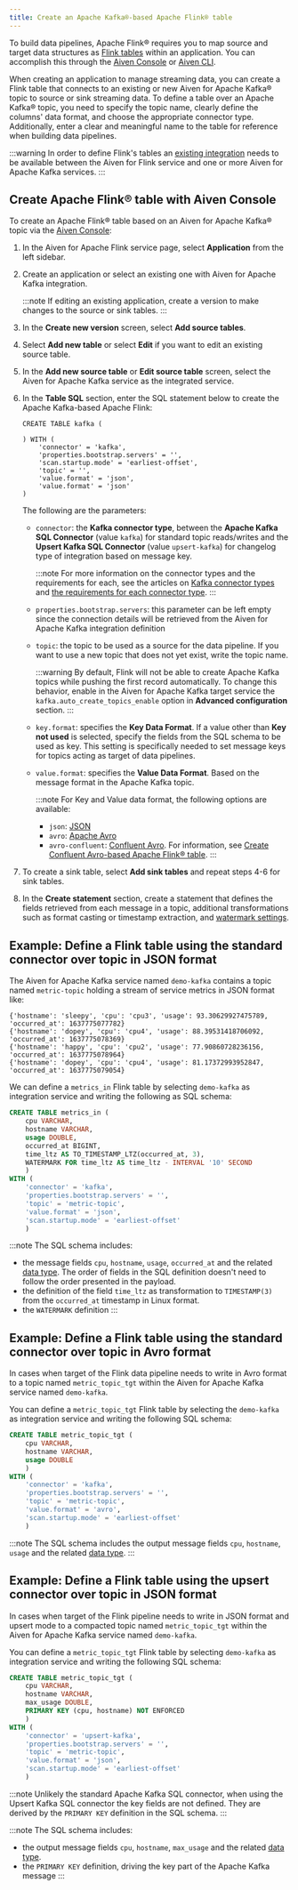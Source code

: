 ```yaml
---
title: Create an Apache Kafka®-based Apache Flink® table
---
```


To build data pipelines, Apache Flink® requires you to map source and
target data structures as [Flink
tables](https://nightlies.apache.org/flink/flink-docs-stable/docs/dev/table/sql/create/#create-table)
within an application. You can accomplish this through the [Aiven
Console](https://console.aiven.io/) or
[Aiven CLI](/docs/tools/cli/service/flink).

When creating an application to manage streaming data, you can create a
Flink table that connects to an existing or new Aiven for Apache Kafka®
topic to source or sink streaming data. To define a table over an Apache
Kafka® topic, you need to specify the topic name, clearly define the
columns\' data format, and choose the appropriate connector type.
Additionally, enter a clear and meaningful name to the table for
reference when building data pipelines.

:::warning
In order to define Flink's tables an
[existing integration](create-integration) needs to be available between the Aiven for Flink service
and one or more Aiven for Apache Kafka services.
:::

## Create Apache Flink® table with Aiven Console

To create an Apache Flink® table based on an Aiven for Apache Kafka®
topic via the [Aiven Console](https://console.aiven.io/):

1.  In the Aiven for Apache Flink service page, select **Application**
    from the left sidebar.

2.  Create an application or select an existing one with Aiven for
    Apache Kafka integration.

    :::note
    If editing an existing application, create a version to make
    changes to the source or sink tables.
    :::

3.  In the **Create new version** screen, select **Add source tables**.

4.  Select **Add new table** or select **Edit** if you want to edit an
    existing source table.

5.  In the **Add new source table** or **Edit source table** screen,
    select the Aiven for Apache Kafka service as the integrated service.

6.  In the **Table SQL** section, enter the SQL statement below to
    create the Apache Kafka-based Apache Flink:

    ```
    CREATE TABLE kafka (

    ) WITH (
        'connector' = 'kafka',
        'properties.bootstrap.servers' = '',
        'scan.startup.mode' = 'earliest-offset',
        'topic' = '',
        'value.format' = 'json',
        'value.format' = 'json'
    )
    ```

    The following are the parameters:

    -   `connector`: the **Kafka connector type**, between the **Apache
        Kafka SQL Connector** (value `kafka`) for standard topic
        reads/writes and the **Upsert Kafka SQL Connector** (value
        `upsert-kafka`) for changelog type of integration based on
        message key.

        :::note
        For more information on the connector types and the requirements
        for each, see the articles on
        [Kafka connector types](/docs/products/flink/concepts/kafka-connectors) and
        [the requirements for each connector type](/docs/products/flink/concepts/kafka-connector-requirements).
        :::

    -   `properties.bootstrap.servers`: this parameter can be left empty
        since the connection details will be retrieved from the Aiven
        for Apache Kafka integration definition

    -   `topic`: the topic to be used as a source for the data pipeline.
        If you want to use a new topic that does not yet exist, write
        the topic name.

        :::warning
        By default, Flink will not be able to create Apache Kafka topics
        while pushing the first record automatically. To change this
        behavior, enable in the Aiven for Apache Kafka target service
        the `kafka.auto_create_topics_enable` option in **Advanced
        configuration** section.
        :::

    -   `key.format`: specifies the **Key Data Format**. If a value
        other than **Key not used** is selected, specify the fields from
        the SQL schema to be used as key. This setting is specifically
        needed to set message keys for topics acting as target of data
        pipelines.

    -   `value.format`: specifies the **Value Data Format**. Based on
        the message format in the Apache Kafka topic.

        :::note
        For Key and Value data format, the following options are
        available:

        -   `json`:
            [JSON](https://nightlies.apache.org/flink/flink-docs-master/docs/connectors/table/formats/json/)
        -   `avro`: [Apache
            Avro](https://nightlies.apache.org/flink/flink-docs-master/docs/connectors/table/formats/avro/)
        -   `avro-confluent`: [Confluent
            Avro](https://nightlies.apache.org/flink/flink-docs-master/docs/connectors/table/formats/avro-confluent/).
            For information, see
            [Create Confluent Avro-based Apache Flink® table](/docs/products/flink/howto/flink-confluent-avro).
        :::

7.  To create a sink table, select **Add sink tables** and repeat steps
    4-6 for sink tables.

8.  In the **Create statement** section, create a statement that defines
    the fields retrieved from each message in a topic, additional
    transformations such as format casting or timestamp extraction, and
    [watermark settings](/docs/products/flink/concepts/watermarks).

## Example: Define a Flink table using the standard connector over topic in JSON format

The Aiven for Apache Kafka service named `demo-kafka` contains a topic
named `metric-topic` holding a stream of service metrics in JSON format
like:

```text
{'hostname': 'sleepy', 'cpu': 'cpu3', 'usage': 93.30629927475789, 'occurred_at': 1637775077782}
{'hostname': 'dopey', 'cpu': 'cpu4', 'usage': 88.39531418706092, 'occurred_at': 1637775078369}
{'hostname': 'happy', 'cpu': 'cpu2', 'usage': 77.90860728236156, 'occurred_at': 1637775078964}
{'hostname': 'dopey', 'cpu': 'cpu4', 'usage': 81.17372993952847, 'occurred_at': 1637775079054}
```

We can define a `metrics_in` Flink table by selecting `demo-kafka` as
integration service and writing the following as SQL schema:

```sql
CREATE TABLE metrics_in (
    cpu VARCHAR,
    hostname VARCHAR,
    usage DOUBLE,
    occurred_at BIGINT,
    time_ltz AS TO_TIMESTAMP_LTZ(occurred_at, 3),
    WATERMARK FOR time_ltz AS time_ltz - INTERVAL '10' SECOND
    )
WITH (
    'connector' = 'kafka',
    'properties.bootstrap.servers' = '',
    'topic' = 'metric-topic',
    'value.format' = 'json',
    'scan.startup.mode' = 'earliest-offset'
    )
```

:::note
The SQL schema includes:

-   the message fields `cpu`, `hostname`, `usage`, `occurred_at` and the
    related [data
    type](https://nightlies.apache.org/flink/flink-docs-release-1.16/docs/dev/table/types/#list-of-data-types).
    The order of fields in the SQL definition doesn't need to follow
    the order presented in the payload.
-   the definition of the field `time_ltz` as transformation to
    `TIMESTAMP(3)` from the `occurred_at` timestamp in Linux format.
-   the `WATERMARK` definition
:::

## Example: Define a Flink table using the standard connector over topic in Avro format

In cases when target of the Flink data pipeline needs to write in Avro
format to a topic named `metric_topic_tgt` within the Aiven for Apache
Kafka service named `demo-kafka`.

You can define a `metric_topic_tgt` Flink table by selecting the
`demo-kafka` as integration service and writing the following SQL
schema:

```sql
CREATE TABLE metric_topic_tgt (
    cpu VARCHAR,
    hostname VARCHAR,
    usage DOUBLE
    )
WITH (
    'connector' = 'kafka',
    'properties.bootstrap.servers' = '',
    'topic' = 'metric-topic',
    'value.format' = 'avro',
    'scan.startup.mode' = 'earliest-offset'
    )
```

:::note
The SQL schema includes the output message fields `cpu`, `hostname`,
`usage` and the related [data
type](https://nightlies.apache.org/flink/flink-docs-release-1.16/docs/dev/table/types/#list-of-data-types).
:::

## Example: Define a Flink table using the upsert connector over topic in JSON format

In cases when target of the Flink pipeline needs to write in JSON format
and upsert mode to a compacted topic named `metric_topic_tgt` within the
Aiven for Apache Kafka service named `demo-kafka`.

You can define a `metric_topic_tgt` Flink table by selecting
`demo-kafka` as integration service and writing the following SQL
schema:

```sql
CREATE TABLE metric_topic_tgt (
    cpu VARCHAR,
    hostname VARCHAR,
    max_usage DOUBLE,
    PRIMARY KEY (cpu, hostname) NOT ENFORCED
    )
WITH (
    'connector' = 'upsert-kafka',
    'properties.bootstrap.servers' = '',
    'topic' = 'metric-topic',
    'value.format' = 'json',
    'scan.startup.mode' = 'earliest-offset'
    )
```

:::note
Unlikely the standard Apache Kafka SQL connector, when using the Upsert
Kafka SQL connector the key fields are not defined. They are derived by
the `PRIMARY KEY` definition in the SQL schema.
:::

:::note
The SQL schema includes:

-   the output message fields `cpu`, `hostname`, `max_usage` and the
    related [data
    type](https://nightlies.apache.org/flink/flink-docs-release-1.16/docs/dev/table/types/#list-of-data-types).
-   the `PRIMARY KEY` definition, driving the key part of the Apache
    Kafka message
:::
